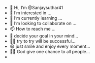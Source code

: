 - 👋 Hi, I’m @Sanjaysuthar41
- 👀 I’m interested in ...
- 🌱 I’m currently learning ...
- 💞️ I’m looking to collaborate on ...
- 📫 How to reach me ...
- 🧿 decide your goal in your mind...
- 👍🏻 try to try will be successful...
- 😃 just smile and enjoy every moment...
- ☝🏻 God give one chance to all people...
- 
<!---
Sanjaysuthar41/Sanjaysuthar41 is a ✨ special ✨ repository because its `README.md` (this file) appears on your GitHub profile.
You can click the Preview link to take a look at your changes.
--->
